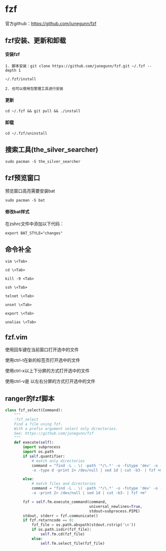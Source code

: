 # fzf

官方github：https://github.com/junegunn/fzf

## fzf安装、更新和卸载

#### 安装fzf

```
1. 脚本安装：git clone https://github.com/junegunn/fzf.git ~/.fzf --depth 1

~/.fzf/install

2. 也可以使用包管理工具进行安装
```

#### 更新

```
cd ~/.fzf && git pull && ./install
```

#### 卸载

```
cd ~/.fzf/uninstall
```

## 搜索工具(the_silver_searcher)

```
sudo pacman -S the_silver_searcher
```

## fzf预览窗口

预览窗口高亮需要安装bat

```
sudo pacman -S bat
```

#### 修改bat样式

在zshrc文件中添加以下代码：

```
export BAT_STYLE="changes"
```

## 命令补全

```
vim \<Tab>

cd \<Tab>

kill -9 <Tab>

ssh \<Tab>

telnet \<Tab>

unset \<Tab>

export \<Tab>

unalias \<Tab>
```

## fzf.vim

使用回车键在当前窗口打开选中的文件

使用ctrl-t在新的标签页打开选中的文件

使用ctrl-x以上下分屏的方式打开选中的文件

使用ctrl-v是 以左右分屏的方式打开选中的文件

## ranger的fzf脚本

```python
class fzf_select(Command):
    """
    :fzf_select
    Find a file using fzf.
    With a prefix argument select only directories.
    See: https://github.com/junegunn/fzf
    """
    def execute(self):
        import subprocess
        import os.path
        if self.quantifier:
            # match only directories
            command = "find -L . \( -path '*/\.*' -o -fstype 'dev' -o -fstype 'proc' \) -prune \
            -o -type d -print 2> /dev/null | sed 1d | cut -b3- | fzf +m"

        else:
            # match files and directories
            command = "find -L . \( -path '*/\.*' -o -fstype 'dev' -o -fstype 'proc' \) -prune \
            -o -print 2> /dev/null | sed 1d | cut -b3- | fzf +m"

        fzf = self.fm.execute_command(command,
                                      universal_newlines=True,
                                      stdout=subprocess.PIPE)
        stdout, stderr = fzf.communicate()
        if fzf.returncode == 0:
            fzf_file = os.path.abspath(stdout.rstrip('\n'))
            if os.path.isdir(fzf_file):
                self.fm.cd(fzf_file)
            else:
                self.fm.select_file(fzf_file)
```


